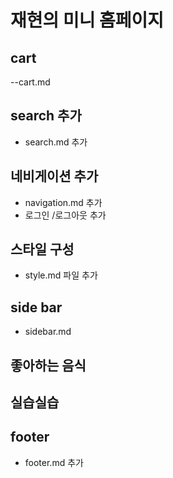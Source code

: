 # 재현의 미니 홈페이지

## cart

--cart.md

## search 추가

- search.md 추가

## 네비게이션 추가

- navigation.md 추가
- 로그인 /로그아웃 추가

## 스타일 구성

- style.md 파일 추가

## side bar

- sidebar.md

## 좋아하는 음식

## 실습실습

## footer

- footer.md 추가

